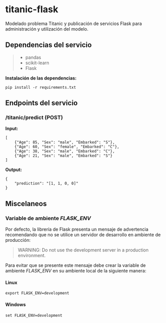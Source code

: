 titanic-flask
===
Modelado problema Titanic y publicación de servicios Flask para administración y utilización del modelo.

## Dependencias del servicio
> - pandas
> - scikit-learn
> - Flask

**Instalación de las dependencias:**
```
pip install -r requirements.txt
```

## Endpoints del servicio
### /titanic/predict (POST)
**Input:**
```
[
    {"Age": 85, "Sex": "male", "Embarked": "S"},
    {"Age": 60, "Sex": "female", "Embarked": "C"},
    {"Age": 38, "Sex": "male", "Embarked": "C"},
    {"Age": 21, "Sex": "male", "Embarked": "S"}
]
```
**Output:**
```
{
    "prediction": "[1, 1, 0, 0]"
}
```

## Miscelaneos
### Variable de ambiente *FLASK_ENV*
Por defecto, la librería de Flask presenta un mensaje de advertencia recomendando que no se utilice un servidor de desarrollo en ambiente de producción:
> WARNING: Do not use the development server in a production environment.

Para evitar que se presente este mensaje debe crear la variable de ambiente *FLASK_ENV* en su ambiente local de la siguiente manera:
#### Linux
```
export FLASK_ENV=development
```
#### Windows
```
set FLASK_ENV=development
```